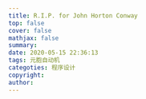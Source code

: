 ```yaml
---
title: R.I.P. for John Horton Conway
top: false
cover: false
mathjax: false
summary: 
date: 2020-05-15 22:36:13
tags: 元胞自动机
categoties: 程序设计
copyright:
author:
---
```


